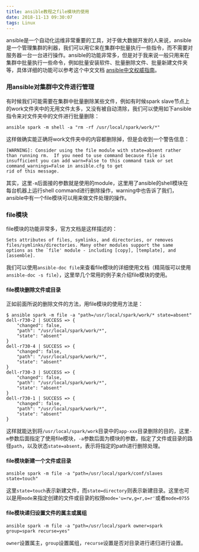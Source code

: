 ```yaml
---
title: ansible教程之file模块的使用
date: 2018-11-13 09:30:07
tags: Linux
---
```

ansible是一个自动化运维非常重要的工具，对于做大数据开发的人来说，ansible是一个管理集群的利器，我们可以用它来在集群中批量执行一些指令，而不需要对服务器一台一台进行操作。ansible的功能非常多，但是对于我来说一般只用来在集群中批量执行一些命令，例如批量安装软件、批量删除文件、批量新建文件夹等，具体详细的功能可以参考这个中文文档 [ansible中文权威指南](http://www.ansible.com.cn/docs/)。

### 用ansible对集群中文件进行管理
有时候我们可能需要在集群中批量删除某些文件，例如有时候spark slave节点上的work文件夹中的无用文件太多，又没有被自动清除，我们可以使用如下ansible指令来对文件夹中的文件进行批量删除：

```linux
ansible spark -m shell -a "rm -rf /usr/local/spark/work/*"
```
这样做确实能正确将work文件夹中的内容都删除掉，但是会收到一个警告信息：

```linux
[WARNING]: Consider using the file module with state=absent rather than running rm.  If you need to use command because file is insufficient you can add warn=False to this command task or set command_warnings=False in ansible.cfg to get
rid of this message.
```
其实，这里`-m`后面接的参数就是使用的module，这里用了ansible的shell模块在每台机器上运行shell command进行删除操作，warning中也告诉了我们，ansible中有一个file模块可以用来做文件处理的操作。

### file模块
file模块的功能非常多，官方文档是这样描述的：

```linux
Sets attributes of files, symlinks, and directories, or removes files/symlinks/directories. Many other modules support the same options as the `file' module - including [copy], [template], and [assemble].
```
我们可以使用`ansible-doc file`来查看file模块的详细使用文档（精简版可以使用`ansible-doc -s file`），这里举几个常用的例子来介绍file模块的使用。

#### file模块删除文件或目录
正如前面所说的删除文件的方法，用file模块的使用方法是：

```linux
$ ansible spark -m file -a "path=/usr/local/spark/work/* state=absent"
dell-r730-2 | SUCCESS => {
    "changed": false,
    "path": "/usr/local/spark/work/*",
    "state": "absent"
}
dell-r730-4 | SUCCESS => {
    "changed": false,
    "path": "/usr/local/spark/work/*",
    "state": "absent"
}
dell-r730-3 | SUCCESS => {
    "changed": false,
    "path": "/usr/local/spark/work/*",
    "state": "absent"
}
dell-r730-1 | SUCCESS => {
    "changed": false,
    "path": "/usr/local/spark/work/*",
    "state": "absent"
}
```
这样就能达到将`/usr/local/spark/work`目录中的`app-xxx`目录删除的目的，这里`-m`参数后面指定了使用file模块，`-a`参数后面为模块的参数，指定了文件或目录的路径`path`，以及状态`state=absent`，表示将指定的path进行删除处理。

#### file模块新建一个文件或目录

```linux
ansible spark -m file -a "path=/usr/local/spark/conf/slaves state=touch"
```
这里`state=touch`表示新建文件，而`state=directory`则表示新建目录。这里也可以是用`mode`来指定创建的文件或目录的权限`mode='u=rw,g=r,o=r'`或者`mode=0755`

#### file模块递归设置文件的属主或属组

```linux
ansible spark -m file -a "path=/usr/local/spark owner=spark group=spark recurse=yes"
```
`owner`设置属主，`group`设置属组，`recurse`设置是否对目录进行递归进行设置。

